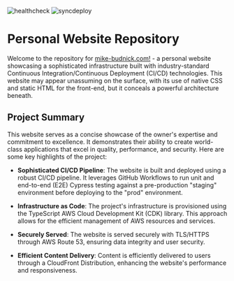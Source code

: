 ![healthcheck](https://github.com/mdbudnick/personal-website/actions/workflows/healthcheck.yml/badge.svg) ![syncdeploy](https://github.com/mdbudnick/personal-website/actions/workflows/prod_test_and_sync.yml/badge.svg)

# Personal Website Repository

Welcome to the repository for [mike-budnick.com!](https://www.mike-budnick.com/) - a personal website showcasing a sophisticated infrastructure built with industry-standard Continuous Integration/Continuous Deployment (CI/CD) technologies. This website may appear unassuming on the surface, with its use of native CSS and static HTML for the front-end, but it conceals a powerful architecture beneath.

## Project Summary

This website serves as a concise showcase of the owner's expertise and commitment to excellence. It demonstrates their ability to create world-class applications that excel in quality, performance, and security. Here are some key highlights of the project:

- **Sophisticated CI/CD Pipeline**: The website is built and deployed using a robust CI/CD pipeline. It leverages GitHub Workflows to run unit and end-to-end (E2E) Cypress testing against a pre-production "staging" environment before deploying to the "prod" environment.

- **Infrastructure as Code**: The project's infrastructure is provisioned using the TypeScript AWS Cloud Development Kit (CDK) library. This approach allows for the efficient management of AWS resources and services.

- **Securely Served**: The website is served securely with TLS/HTTPS through AWS Route 53, ensuring data integrity and user security.

- **Efficient Content Delivery**: Content is efficiently delivered to users through a CloudFront Distribution, enhancing the website's performance and responsiveness.
